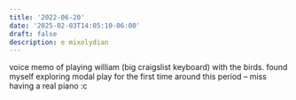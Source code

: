 ```yaml
---
title: '2022-06-20'
date: '2025-02-03T14:05:10-06:00'
draft: false
description: e mixolydian
---
```

voice memo of playing william (big craigslist keyboard) with the birds. found myself exploring modal play for the first time around this period – miss having a real piano :c
